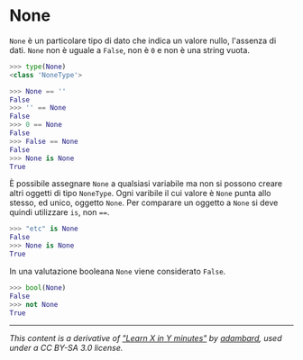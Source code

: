 # None 

`None` è un particolare tipo di dato che indica un valore nullo, l'assenza di dati. 
`None` non è uguale a `False`, non è `0` e non è una string vuota. 

```python
>>> type(None) 
<class 'NoneType'>
```

```python
>>> None == '' 
False
>>> '' == None
False
>>> 0 == None
False
>>> False == None
False
>>> None is None
True
```

È possibile assegnare `None` a qualsiasi variabile ma non si possono creare altri oggetti di tipo `NoneType`. 
Ogni varibile il cui valore è `None` punta allo stesso, ed unico, oggetto `None`.
Per comparare un oggetto a `None` si deve quindi utilizzare `is`, non `==`.

```python
>>> "etc" is None
False
>>> None is None
True
```

In una valutazione booleana `None` viene considerato `False`.

```python
>>> bool(None) 
False
>>> not None
True
```

---

_This content is a derivative of ["Learn X in Y minutes"](https://github.com/adambard/learnxinyminutes-docs) by [adambard](https://github.com/adambard), used under a CC BY-SA 3.0 license._
